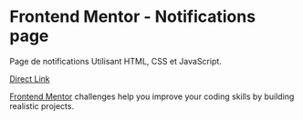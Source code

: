# Frontend Mentor - Notifications page

Page de notifications Utilisant HTML, CSS et JavaScript.

[Direct Link](https://gery-guedegbe.github.io/Frontend-Mentor-Page-de-notifications/)

[Frontend Mentor](https://www.frontendmentor.io) challenges help you improve your coding skills by building realistic projects.
